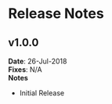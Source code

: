 [//]: # (Most recent at the top)
[//]: # (
Release Notes Sample
New Line is created by adding TWO whitespace at EOL
[//]: ## vMajor.Minor.Patch
[//]: **Date**: dd-MMM-yyyy→→
[//]: **Fixes**: #1, #2, #5→→
[//]: **Notes**
[//]:  - Notes 1
[//]:  - Notes 2
)

# Release Notes

## v1.0.0
**Date**: 26-Jul-2018  
**Fixes**: N/A  
**Notes**
 - Initial Release
